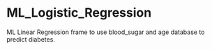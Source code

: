 # ML_Logistic_Regression
ML Linear Regression frame to use blood_sugar and age database to predict diabetes. 
